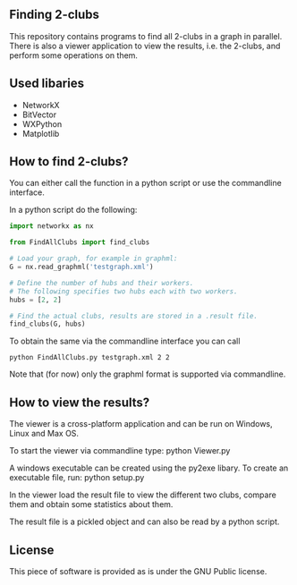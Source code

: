Finding 2-clubs
---------------

This repository contains programs to find all 2-clubs in a graph in parallel.
There is also a viewer application to view the results, i.e. the 2-clubs, and 
perform some operations on them.

Used libaries
-------------
- NetworkX 
- BitVector
- WXPython
- Matplotlib

How to find 2-clubs? 
--------------------
You can either call the function in a python script or use the commandline interface.

In a python script do the following:

```python
import networkx as nx

from FindAllClubs import find_clubs

# Load your graph, for example in graphml:
G = nx.read_graphml('testgraph.xml')

# Define the number of hubs and their workers.
# The following specifies two hubs each with two workers.
hubs = [2, 2]

# Find the actual clubs, results are stored in a .result file.
find_clubs(G, hubs)
```

To obtain the same via the commandline interface you can call

    python FindAllClubs.py testgraph.xml 2 2

Note that (for now) only the graphml format is supported via commandline.

How to view the results?
------------------------
The viewer is a cross-platform application and can be run on Windows, Linux and Max OS.

To start the viewer via commandline type:
    python Viewer.py

A windows executable can be created using the py2exe libary. To create an executable file, run:
    python setup.py

In the viewer load the result file to view the different two clubs, compare them and obtain some statistics about them.

The result file is a pickled object and can also be read by a python script.

License
-------
This piece of software is provided as is under the GNU Public license.
